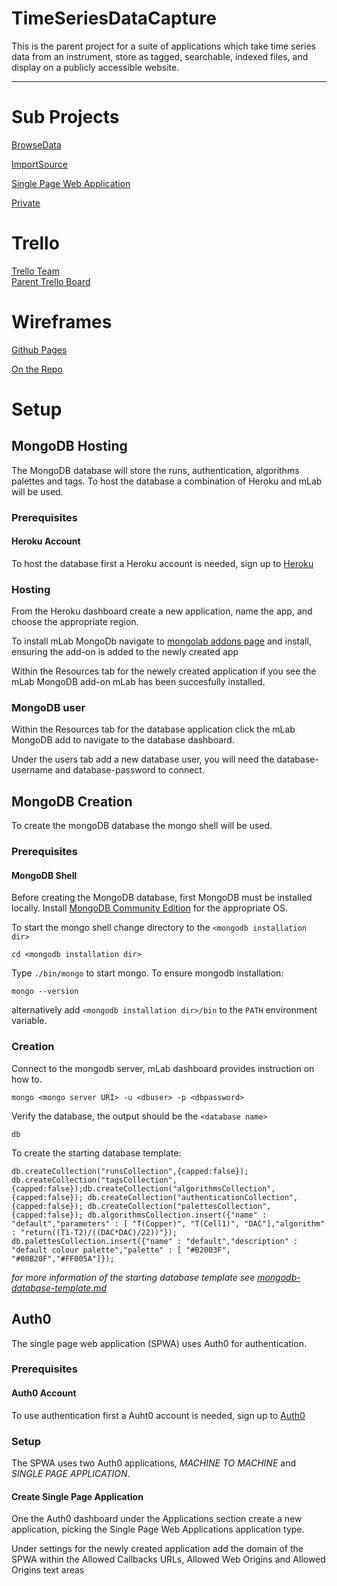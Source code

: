 # TimeSeriesDataCapture
This is the parent project for a suite of applications which take time series data from an instrument, store as tagged, searchable, indexed files, and display on a publicly accessible website.

---

# Sub Projects
[BrowseData](https://github.com/CMDT/TimeSeriesDataCapture_BrowseData)

[ImportSource](https://github.com/CMDT/TimeSeriesDataCapture_ImportSource)

[Single Page Web Application](https://github.com/CMDT/TimeSeriesDataCapture_SPWA)

[Private](https://github.com/CMDT/TimeSeriesDataCapture_Private)

  
# Trello
[Trello Team](https://trello.com/timeseriesdatacapture)   
[Parent Trello Board](https://trello.com/b/0pc2DUBy/overview)

 # Wireframes
 [Github Pages](https://cmdt.github.io/TimeSeriesDataCapture/wireframes)
 
 [On the Repo](https://github.com/CMDT/TimeSeriesDataCapture/tree/master/docs/wireframes)


# Setup

## MongoDB Hosting
The MongoDB database will store the runs, authentication, algorithms palettes and tags. To host the database a combination of Heroku and mLab will be used.

### Prerequisites

#### Heroku Account 
To host the database first a Heroku account is needed, sign up to [Heroku](https://signup.heroku.com)

### Hosting
From the Heroku dashboard create a new application, name the app, and choose the appropriate region.

To install mLab MongoDb navigate to [mongolab addons page](https://elements.heroku.com/addons/mongolab) and install, ensuring the add-on is added to the newly created app

Within the Resources tab for the newely created application if you see the mLab MongoDB add-on mLab  has been succesfully installed.

### MongoDB user
Within the Resources tab for the database application click the mLab MongoDB add to navigate to the database dashboard.

Under the users tab add a new database user, you will need the database-username and database-password to connect.

## MongoDB Creation
To create the mongoDB database the mongo shell will be used.

### Prerequisites

#### MongoDB Shell
Before creating the MongoDB database, first MongoDB must be installed locally. Install [MongoDB Community Edition](https://docs.mongodb.com/manual/installation/#tutorial-installation) for the appropriate OS.

To start the mongo shell change directory to the `<mongodb installation dir>`

```
cd <mongodb installation dir>
```

Type `./bin/mongo` to start mongo. To ensure mongodb installation:

```
mongo --version
```

alternatively add `<mongodb installation dir>/bin` to the `PATH` environment variable.

### Creation
Connect to the mongodb server, mLab dashboard provides instruction on how to.

```
mongo <mongo server URI> -u <dbuser> -p <dbpassword>
```

Verify the database, the output should be the `<database name>`

```
db
```

To create the starting database template:

```
db.createCollection("runsCollection",{capped:false}); db.createCollection("tagsCollection",{capped:false});db.createCollection("algorithmsCollection",{capped:false}); db.createCollection("authenticationCollection",{capped:false}); db.createCollection("palettesCollection",{capped:false}); db.algorithmsCollection.insert({"name" : "default","parameters" : [ "T(Copper)", "T(Cell1)", "DAC"],"algorithm" : "return((T1-T2)/((DAC*DAC)/22))"}); db.palettesCollection.insert({"name" : "default","description" : "default colour palette","palette" : [ "#B2003F", "#00B20F","#FF005A"]});
```

*for more information of the starting database template see [mongodb-database-template.md](https://github.com/CMDT/TimeSeriesDataCapture/blob/master/Documents/mongodb-database-template.md)*

## Auth0
The single page web application (SPWA) uses Auth0 for authentication. 

### Prerequisites

#### Auth0 Account 
To use authentication first a Auht0 account is needed, sign up to [Auth0](https://auth0.com/signup)

### Setup 
The SPWA uses two Auth0 applications, *MACHINE TO MACHINE* and *SINGLE PAGE APPLICATION*.

#### Create Single Page Application
One the Auth0 dashboard under the Applications section create a new application, picking the Single Page Web Applications application type.

Under settings for the newly created application add the domain of the SPWA within the Allowed Callbacks URLs, Allowed Web Origins and Allowed Origins text areas
